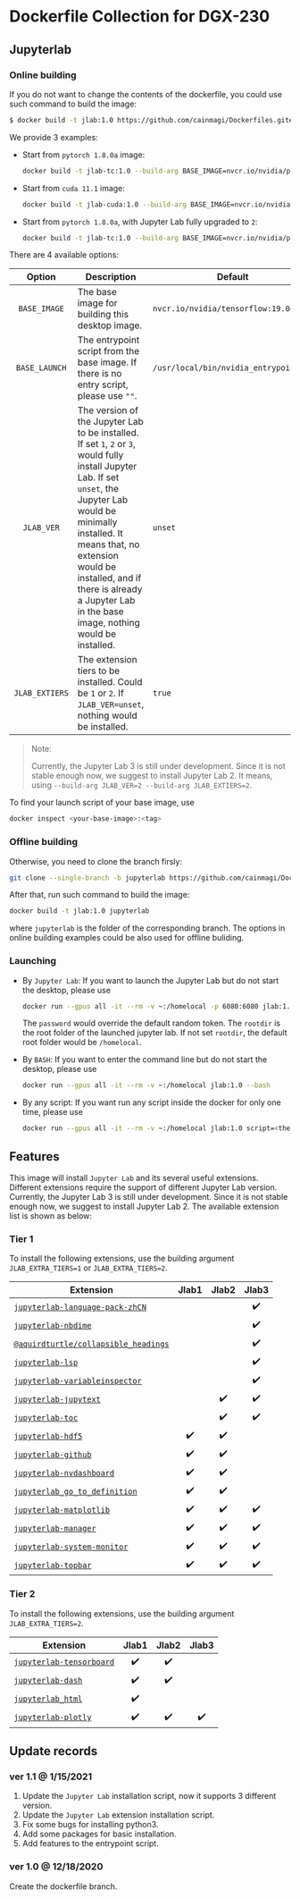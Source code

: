 # Dockerfile Collection for DGX-230

## Jupyterlab

### Online building

If you do not want to change the contents of the dockerfile, you could use such command to build the image:

```Bash
$ docker build -t jlab:1.0 https://github.com/cainmagi/Dockerfiles.git#jupyterlab
```

We provide 3 examples:

* Start from `pytorch 1.8.0a` image:

    ```bash
    docker build -t jlab-tc:1.0 --build-arg BASE_IMAGE=nvcr.io/nvidia/pytorch:20.12-py3 --build-arg BASE_LAUNCH=/usr/local/bin/nvidia_entrypoint.sh https://github.com/cainmagi/Dockerfiles.git#jupyterlab
    ```

* Start from `cuda 11.1` image:

    ```bash
    docker build -t jlab-cuda:1.0 --build-arg BASE_IMAGE=nvcr.io/nvidia/cuda:11.1-cudnn8-runtime-ubuntu20.04 --build-arg BASE_LAUNCH="" https://github.com/cainmagi/Dockerfiles.git#jupyterlab
    ```

* Start from `pytorch 1.8.0a`, with Jupyter Lab fully upgraded to `2`:

    ```bash
    docker build -t jlab-tc:1.0 --build-arg BASE_IMAGE=nvcr.io/nvidia/pytorch:20.12-py3 --build-arg BASE_LAUNCH=/usr/local/bin/nvidia_entrypoint.sh --build-arg JLAB_VER=2 --build-arg JLAB_EXTIERS=2 https://github.com/cainmagi/Dockerfiles.git#jupyterlab
    ```

There are 4 available options:

| Option | Description | Default |
| :-----: | ----- | ----- |
| `BASE_IMAGE` | The base image for building this desktop image. | `nvcr.io/nvidia/tensorflow:19.04-py3` |
| `BASE_LAUNCH` | The entrypoint script from the base image. If there is no entry script, please use `""`. | `/usr/local/bin/nvidia_entrypoint.sh` |
| `JLAB_VER` | The version of the Jupyter Lab to be installed. If set `1`, `2` or `3`, would fully install Jupyter Lab. If set `unset`, the Jupyter Lab would be minimally installed. It means that, no extension would be installed, and if there is already a Jupyter Lab in the base image, nothing would be installed. | `unset` |
| `JLAB_EXTIERS` | The extension tiers to be installed. Could be `1` or `2`. If `JLAB_VER=unset`, nothing would be installed. | `true` |

> Note:
>
> Currently, the Jupyter Lab 3 is still under development. Since it is not stable enough now, we suggest to install Jupyter Lab 2. It means, using `--build-arg JLAB_VER=2 --build-arg JLAB_EXTIERS=2`.

To find your launch script of your base image, use

```bash
docker inspect <your-base-image>:<tag>
```

### Offline building

Otherwise, you need to clone the branch firsly:

```Bash
git clone --single-branch -b jupyterlab https://github.com/cainmagi/Dockerfiles.git jupyterlab
```

After that, run such command to build the image:

```Bash
docker build -t jlab:1.0 jupyterlab
```

where `jupyterlab` is the folder of the corresponding branch. The options in online building examples could be also used for offline buliding.

### Launching

* By `Jupyter Lab`: If you want to launch the Jupyter Lab but do not start the desktop, please use

    ```bash
    docker run --gpus all -it --rm -v ~:/homelocal -p 6080:6080 jlab:1.0 password=openjupyter rootdir=/homelocal
    ```

    The `password` would override the default random token. The `rootdir` is the root folder of the launched jupyter lab. If not set `rootdir`, the default root folder would be `/homelocal`.

* By `BASH`: If you want to enter the command line but do not start the desktop, please use

    ```bash
    docker run --gpus all -it --rm -v ~:/homelocal jlab:1.0 --bash
    ```

* By any script: If you want run any script inside the docker for only one time, please use

    ```bash
    docker run --gpus all -it --rm -v ~:/homelocal jlab:1.0 script=<the-path-to-your-script>
    ```


## Features

This image will install `Jupyter Lab` and its several useful extensions. Different extensions require the support of different Jupyter Lab version. Currently, the Jupyter Lab 3 is still under development. Since it is not stable enough now, we suggest to install Jupyter Lab 2. The available extension list is shown as below:

### Tier 1

To install the following extensions, use the building argument `JLAB_EXTRA_TIERS=1` or `JLAB_EXTRA_TIERS=2`.

| Extension | Jlab1 | Jlab2 | Jlab3 |
| ----- | :-----: | :-----: | :-----: |
| [`jupyterlab-language-pack-zhCN`](https://github.com/jupyterlab/language-packs)                  | | | :heavy_check_mark: |
| [`jupyterlab-nbdime`](https://github.com/jupyter/nbdime)                                         | | | :heavy_check_mark: |
| [`@aquirdturtle/collapsible_headings`](https://github.com/aquirdTurtle/Collapsible_Headings)     | | | :heavy_check_mark: |
| [`jupyterlab-lsp`](https://github.com/krassowski/jupyterlab-lsp)                                 | | | :heavy_check_mark: |
| [`jupyterlab-variableinspector`](https://github.com/lckr/jupyterlab-variableInspector)           | | | :heavy_check_mark: |
| [`jupyterlab-jupytext`](https://github.com/mwouts/jupytext/tree/master/packages/labextension)    | | :heavy_check_mark: | :heavy_check_mark: |
| [`jupyterlab-toc`](https://github.com/jupyterlab/jupyterlab-toc)                                 | | :heavy_check_mark: | :heavy_check_mark: |
| [`jupyterlab-hdf5`](https://github.com/jupyterlab/jupyterlab-hdf5)                               | :heavy_check_mark: | :heavy_check_mark: | |
| [`jupyterlab-github`](https://github.com/jupyterlab/jupyterlab-github)                           | :heavy_check_mark: | :heavy_check_mark: | |
| [`jupyterlab-nvdashboard`](https://github.com/rapidsai/jupyterlab-nvdashboard)                   | :heavy_check_mark: | :heavy_check_mark: | |
| [`jupyterlab_go_to_definition`](https://github.com/krassowski/jupyterlab-go-to-definition)       | :heavy_check_mark: | :heavy_check_mark: | |
| [`jupyterlab-matplotlib`](https://github.com/matplotlib/jupyter-matplotlib.git)                  | :heavy_check_mark: | :heavy_check_mark: | :heavy_check_mark: |
| [`jupyterlab-manager`](https://github.com/jupyter-widgets/ipywidgets) | :heavy_check_mark:       | :heavy_check_mark: | :heavy_check_mark: |
| [`jupyterlab-system-monitor`](https://github.com/jtpio/jupyterlab-system-monitor)                | :heavy_check_mark: | :heavy_check_mark: | :heavy_check_mark: |
| [`jupyterlab-topbar`](https://github.com/jtpio/jupyterlab-topbar)                                | :heavy_check_mark: | :heavy_check_mark: | :heavy_check_mark: |

### Tier 2

To install the following extensions, use the building argument `JLAB_EXTRA_TIERS=2`.

| Extension | Jlab1 | Jlab2 | Jlab3 |
| ----- | :-----: | :-----: | :-----: |
| [`jupyterlab-tensorboard`](https://github.com/chaoleili/jupyterlab_tensorboard) | :heavy_check_mark: | :heavy_check_mark: | |
| [`jupyterlab-dash`](https://github.com/plotly/jupyterlab-dash)                  | :heavy_check_mark: | :heavy_check_mark: | |
| [`jupyterlab_html`](https://github.com/mflevine/jupyterlab_html)                | :heavy_check_mark: | | |
| [`jupyterlab-plotly`](https://github.com/plotly/plotly.py)                      | :heavy_check_mark: | :heavy_check_mark: | :heavy_check_mark: |

## Update records

### ver 1.1 @ 1/15/2021

1. Update the `Jupyter Lab` installation script, now it supports 3 different version.
2. Update the `Jupyter Lab` extension installation script.
3. Fix some bugs for installing python3.
4. Add some packages for basic installation.
5. Add features to the entrypoint script.

### ver 1.0 @ 12/18/2020

Create the dockerfile branch.
